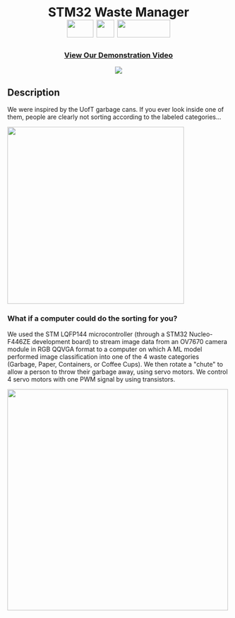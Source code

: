
<div  align=center>
	<h1>STM32 Waste Manager
	<br>
     <img src="https://github.com/macaroonforu/STM32-Waste-Manager/assets/121368271/5e81f52e-1c94-4d24-b2ba-aa5fd0a254bb" height="40px" width="60px">
    <img src = "https://github.com/macaroonforu/Spotify-Duplicate-Playlist-Checker/assets/121368271/9f32097b-f8bb-46ff-9397-9e1bde9c632e" height="40px" width="40px">
    <img src = "https://github.com/macaroonforu/STM32-Waste-Manager/assets/121368271/294f8741-c4a2-4b7c-be57-5f69f1c9fa5e" height="40px" width="120px">
	<br>
	</h1>
	<h3><b><a href="https://youtu.be/knVAxiWxsZU">View Our Demonstration Video</a></b></h3>
  <img src = "https://github.com/macaroonforu/STM32-Waste-Manager/blob/main/demo.gif">
</div>




## Description
We were inspired by the UofT garbage cans. If you ever look inside one of them, people are clearly not sorting according to the labeled categories... 

 <img src = "https://github.com/macaroonforu/STM32-Waste-Manager/assets/121368271/86eaebc3-8d33-41fb-9e08-0041cd35f8d6" height="400px" width="400px">

### What if a computer could do the sorting for you?

We used the STM LQFP144 microcontroller (through a STM32 Nucleo-F446ZE development board) to stream image data from an OV7670 camera module in RGB QQVGA format to a computer on which A ML model performed image classification into one of the 4 waste categories (Garbage, Paper, Containers, or Coffee Cups). We then rotate a "chute" to allow a person to throw their garbage away, using servo motors. We control 4 servo motors with one PWM signal by using transistors.

 <img src = "https://github.com/macaroonforu/STM32-Waste-Manager/assets/121368271/d09726ce-0833-41b5-9937-e740d9fde19b" height="500px" width="500px">



